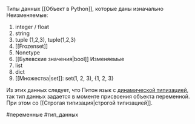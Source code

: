 Типы данных [[Объект в Python]], которые даны изначально 
Неизменяемые:
1) integer / float
3) string
4) tuple (1,2,3), tuple(1,2,3)
5) [[Frozenset]]
6) Nonetype
7) [[Булевские значения|bool]]
Изменяемые
1) list
2) dict
3) [[Множества|set]]: set(1, 2, 3), {1, 2, 3}


Из этих данных следует, что Питон язык с <u>динамической типизацией</u>, так тип данных задается в моменте присвоения объекта переменной. 
При этом со [[Строгая типизация|строгой типизацией]].

#переменные #тип_данных